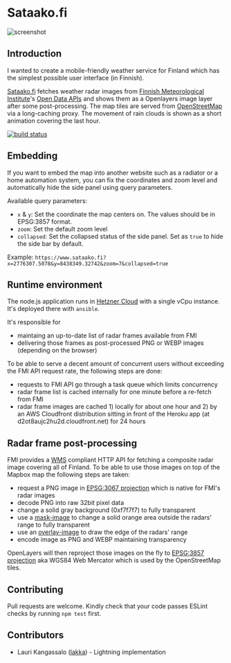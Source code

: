 Sataako.fi
==========

![screenshot](https://raw.github.com/heikkipora/sataako-fi/master/work/screenshot.jpg)

Introduction
------------
I wanted to create a mobile-friendly weather service for Finland which has the simplest possible user interface (in Finnish).

[Sataako.fi](https://www.sataako.fi) fetches weather radar images from [Finnish Meteorological Institute](http://en.ilmatieteenlaitos.fi)'s [Open Data APIs](http://en.ilmatieteenlaitos.fi/open-data-manual) and shows them as a Openlayers image layer after some post-processing. The map tiles are served from <a href="https://www.openstreetmap.org)">OpenStreetMap</a> via a long-caching proxy. The movement of rain clouds is shown as a short animation covering the last hour.

[![build status](https://travis-ci.org/heikkipora/sataako-fi.svg?branch=master)](https://travis-ci.org/heikkipora/sataako-fi)

Embedding 
---------
If you want to embed the map into another website such as a radiator or a home automation system, you
can fix the coordinates and zoom level and automatically hide the side panel using query parameters.

Available query parameters:
* `x` & `y`: Set the coordinate the map centers on. The values should be in EPSG:3857 format.
* `zoom`: Set the default zoom level
* `collapsed`: Set the collapsed status of the side panel. Set as `true` to hide the side bar by default.

Example: `https://www.sataako.fi?x=2776307.5078&y=8438349.32742&zoom=7&collapsed=true`

Runtime environment
-------------------
The node.js application runs in [Hetzner Cloud](https://www.hetzner.com/cloud) with a single vCpu instance. It's deployed there with ```ansible```.

It's responsible for

* maintaing an up-to-date list of radar frames available from FMI
* delivering those frames as post-processed PNG or WEBP images (depending on the browser)

To be able to serve a decent amount of concurrent users without exceeding the FMI API request rate, the following steps are done:

* requests to FMI API go through a task queue which limits concurrency
* radar frame list is cached internally for one minute before a re-fetch from FMI
* radar frame images are cached 1) locally for about one hour and 2) by an AWS Cloudfront distribution sitting in front of the Heroku app (at d2ot8aujc2hu2d.cloudfront.net) for 24 hours

Radar frame post-processing
---------------------------
FMI provides a [WMS](https://en.wikipedia.org/wiki/Web_Map_Service) compliant HTTP API for fetching a composite radar image covering all of Finland.
To be able to use those images on top of the Mapbox map the following steps are taken:

* request a PNG image in [EPSG:3067 projection](http://spatialreference.org/ref/epsg/3067/) which is native for FMI's radar images
* decode PNG into raw 32bit pixel data
* change a solid gray background (0xf7f7f7) to fully transparent
* use a [mask-image](src/radar-mask.png) to change a solid orange area outside the radars' range to fully transparent
* use an [overlay-image](src/radar-edges.png) to draw the edge of the radars' range
* encode image as PNG and WEBP maintaining transparency

OpenLayers will then reproject those images on the fly to [EPSG:3857 projection](http://spatialreference.org/ref/sr-org/7483/) aka WGS84 Web Mercator which is used by the OpenStreetMap tiles.

## Contributing

Pull requests are welcome. Kindly check that your code passes ESLint checks by running ```npm test``` first.

## Contributors

* Lauri Kangassalo ([lakka](https://github.com/lakka)) - Lightning implementation
